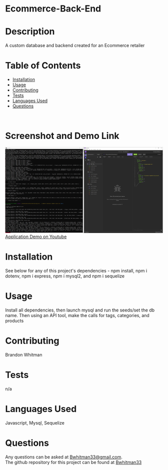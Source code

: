 # Ecommerce-Back-End
  
  # Description
  A custom database and backend created for an Ecommerce retailer
  <br>
  
  # Table of Contents
  - [Installation](#installation)
  - [Usage](#usage)
  - [Contributing](#contributing)
  - [Tests](#tests)
  - [Languages Used](#languages)
  - [Questions](#questions)
  <br>

  # Screenshot and Demo Link
  <img src="assets\screenshot.JPG">
  <br> 
  <a href="https://www.youtube.com/watch?v=YnKNq8zaPww"> Application Demo on Youtube </a>


  # Installation
  See below for any of this project's dependencies - 
  npm install, npm i dotenv, npm i express, npm i mysql2, and npm i sequelize
  <br>

  # Usage
  Install all dependencies, then launch mysql and run the seeds/set the db name. Then using an API tool, make the calls for tags, categories, and products
  <br>

  # Contributing
  Brandon Whitman
  <br>

  # Tests
  n/a
  <br>

  # Languages Used
  Javascript, Mysql, Sequelize
  <br>

  # Questions
  Any questions can be asked at Bwhitman33@gmail.com. 
  <br> 
  The github repository for this project can be found at [Bwhitman33](https://github.com/Bwhitman33/E-Commerce-Back-End)

